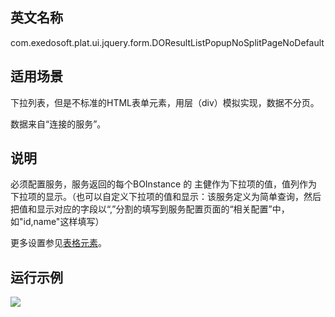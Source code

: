 ## 英文名称 ##

com.exedosoft.plat.ui.jquery.form.DOResultListPopupNoSplitPageNoDefault

## 适用场景 ##

下拉列表，但是不标准的HTML表单元素，用层（div）模拟实现，数据不分页。

数据来自“连接的服务”。

## 说明 ##

必须配置服务，服务返回的每个BOInstance 的 主健作为下拉项的值，值列作为下拉项的显示。（也可以自定义下拉项的值和显示：该服务定义为简单查询，然后把值和显示对应的字段以“,”分割的填写到服务配置页面的“相关配置”中，如"id,name"这样填写）

更多设置参见[表格元素](ConfigGridItem.md)。

## 运行示例 ##


<img src='http://eeplat.googlecode.com/files/c_resultpop.png' />